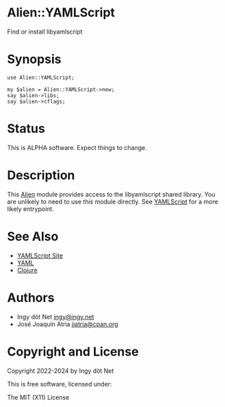 Alien::YAMLScript
=================

Find or install libyamlscript


# Synopsis


```
use Alien::YAMLScript;

my $alien = Alien::YAMLScript->new;
say $alien->libs;
say $alien->cflags;
```


# Status

This is ALPHA software.
Expect things to change.


# Description

This [Alien](https://metacpan.org/pod/Alien) module provides access to the
libyamlscript shared library. You are unlikely to need to use this module
directly.
See [YAMLScript](https://metacpan.org/pod/YAMLScript) for a more likely
entrypoint.


# See Also

* [YAMLScript Site](https://yamlscript.org)
* [YAML](https://yaml.org)
* [Clojure](https://clojure.org)


# Authors

* Ingy döt Net <ingy@ingy.net>
* José Joaquín Atria <jjatria@cpan.org>


# Copyright and License

Copyright 2022-2024 by Ingy döt Net

This is free software, licensed under:

The MIT (X11) License
